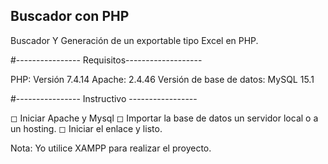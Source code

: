 ## Buscador con PHP
Buscador Y Generación de un exportable tipo Excel en PHP.


#---------------- Requisitos-------------------

PHP: Versión 7.4.14
Apache: 2.4.46
Versión de base de datos: MySQL 15.1


#---------------- Instructivo -----------------

◻ Iniciar Apache y Mysql
◻ Importar la base de datos un servidor local o a un hosting.
◻ Iniciar el enlace y listo.

Nota: Yo utilice XAMPP para realizar el proyecto.


